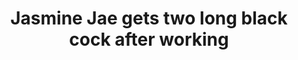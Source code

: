 ---
layout: post
title: Jasmine Jae gets two long black cock after working
duration: '07:00'
view: 245
rate: 2
video: 'https://flashservice.xvideos.com/embedframe/24252997'
category: 
 - black
 - threesome
 - rough
 - busty
 - curvy
 - brunette
tags: 
 - big-black-cock
priority: 0.9
changefreq: daily
---